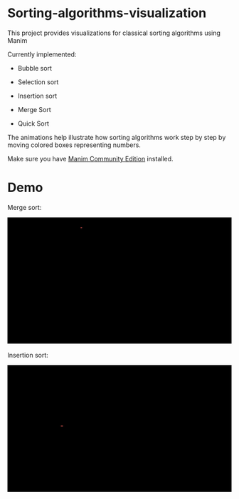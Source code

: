 # Sorting-algorithms-visualization
This project provides visualizations for classical sorting algorithms using Manim

Currently implemented:

- Bubble sort

- Selection sort

- Insertion sort

- Merge Sort

- Quick Sort

The animations help illustrate how sorting algorithms work step by step by moving colored boxes representing numbers.

Make sure you have [Manim Community Edition](https://docs.manim.community/en/stable/installation/uv.html) installed.

# Demo

Merge sort:

![Merge sort](docs/merge.gif)

Insertion sort:

![Insertion sort](docs/insertion.gif)
